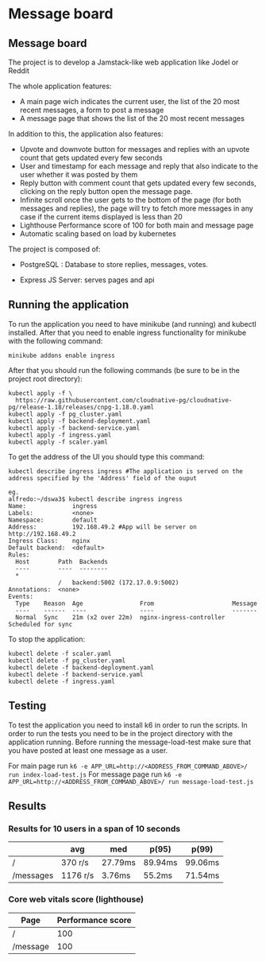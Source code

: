 # Message board
## Message board
The project is to develop a Jamstack-like web application like Jodel or Reddit



The whole application features:
- A main page wich indicates the current user, the list of the 20 most recent messages, a form to post a message
- A message page that shows the list of the 20 most recent messages

In addition to this, the application also features:
- Upvote and downvote button for messages and replies with an upvote count that gets updated every few seconds 
- User and timestamp for each message and reply that also indicate to the user whether it was posted by them
- Reply button with comment count that gets updated every few seconds, clicking on the reply button open the message page.
- Infinite scroll once the user gets to the bottom of the page (for both messages and replies), the page will try to fetch more messages in any case if the current items displayed is less than 20
- Lighthouse Performance score of 100 for both main and message page
- Automatic scaling based on load by kubernetes

The project is composed of:
- PostgreSQL : Database to store replies, messages, votes.

- Express JS Server: serves pages and api

## Running the application
To run the application you need to have minikube (and running) and kubectl installed. After that you need to enable ingress functionality for minikube with the following command:
```
minikube addons enable ingress
```

After that you should run the following commands (be sure to be in the project root directory):
```
kubectl apply -f \
  https://raw.githubusercontent.com/cloudnative-pg/cloudnative-pg/release-1.18/releases/cnpg-1.18.0.yaml
kubectl apply -f pg_cluster.yaml
kubectl apply -f backend-deployment.yaml
kubectl apply -f backend-service.yaml
kubectl apply -f ingress.yaml
kubectl apply -f scaler.yaml
```

To get the address of the UI you should type this command:

```
kubectl describe ingress ingress #The application is served on the address specified by the 'Address' field of the ouput

eg.
alfredo:~/dswa3$ kubectl describe ingress ingress
Name:             ingress
Labels:           <none>
Namespace:        default
Address:          192.168.49.2 #App will be server on http://192.168.49.2
Ingress Class:    nginx
Default backend:  <default>
Rules:
  Host        Path  Backends
  ----        ----  --------
  *           
              /   backend:5002 (172.17.0.9:5002)
Annotations:  <none>
Events:
  Type    Reason  Age                From                      Message
  ----    ------  ----               ----                      -------
  Normal  Sync    21m (x2 over 22m)  nginx-ingress-controller  Scheduled for sync

```

To stop the application:

```
kubectl delete -f scaler.yaml
kubectl delete -f pg_cluster.yaml
kubectl delete -f backend-deployment.yaml
kubectl delete -f backend-service.yaml
kubectl delete -f ingress.yaml
```

## Testing
To test the application you need to install k6 in order to run the scripts. In order to run the tests you need to be in the project directory with the application running. Before running the message-load-test make sure that you have posted at least one message as a user.

For main page run `k6 -e APP_URL=http://<ADDRESS_FROM_COMMAND_ABOVE>/ run index-load-test.js`
For message page run `k6 -e APP_URL=http://<ADDRESS_FROM_COMMAND_ABOVE>/ run message-load-test.js`

## Results
### Results for 10 users in a span of 10 seconds
|           |   avg  |   med  |   p(95) | p(99) |
| --------- | ------ | ------ | ------- | ----- |
| /     | 370 r/s | 27.79ms | 89.94ms | 99.06ms |
| /messages| 1176 r/s | 3.76ms | 55.2ms | 71.54ms |
### Core web vitals score (lighthouse)

| Page | Performance score |
| ----------- | --- |
| / | 100 |
| /message | 100 |
